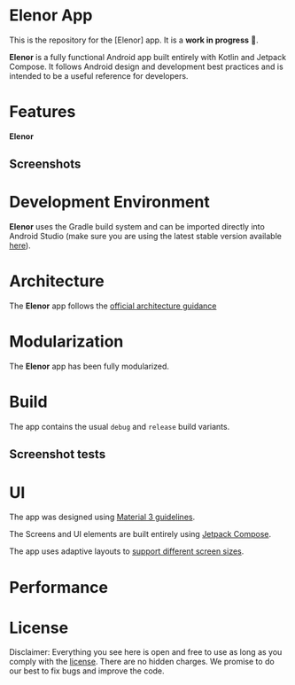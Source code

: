 


Elenor App
==================


This is the repository for the [Elenor]
app. It is a **work in progress** 🚧.

**Elenor** is a fully functional Android app built entirely with Kotlin and Jetpack Compose. It
follows Android design and development best practices and is intended to be a useful reference
for developers. 


# Features

**Elenor** 

## Screenshots


# Development Environment

**Elenor** uses the Gradle build system and can be imported directly into Android Studio (make sure you are using the latest stable version available [here](https://developer.android.com/studio)). 






# Architecture

The **Elenor** app follows the
[official architecture guidance](https://developer.android.com/topic/architecture) 


# Modularization

The **Elenor** app has been fully modularized.

# Build

The app contains the usual `debug` and `release` build variants. 








## Screenshot tests



# UI
The app was designed using [Material 3 guidelines](https://m3.material.io/). 

The Screens and UI elements are built entirely using [Jetpack Compose](https://developer.android.com/jetpack/compose). 



The app uses adaptive layouts to
[support different screen sizes](https://developer.android.com/guide/topics/large-screens/support-different-screen-sizes).


# Performance


# License

Disclaimer: Everything you see here is open and free to use as long as you comply with the [license]((https://github.com/fanimoHub/Elenor/blob/master/LICENSE)). There are no hidden charges. We promise to do our best to fix bugs and improve the code.

